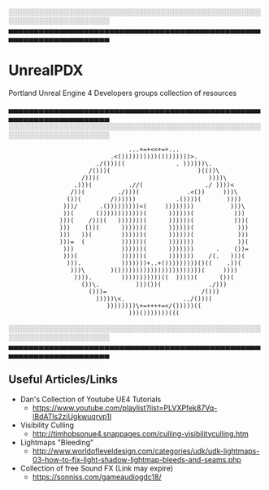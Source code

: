 ░░░░░░░░░░░░░░░░░░░░░░░░░░░░░░░░░░░░░░░░░░░░░░░░░░░░░░░░░░░░░░░░░░░░░░
▄▄▄▄▄▄▄▄▄▄▄▄▄▄▄▄▄▄▄▄▄▄▄▄▄▄▄▄▄▄▄▄▄▄▄▄▄▄▄▄▄▄▄▄▄▄▄▄▄▄▄▄▄▄▄▄▄▄▄▄▄▄▄▄▄▄▄▄▄▄

# UnrealPDX
Portland Unreal Engine 4 Developers groups collection of resources

▄▄▄▄▄▄▄▄▄▄▄▄▄▄▄▄▄▄▄▄▄▄▄▄▄▄▄▄▄▄▄▄▄▄▄▄▄▄▄▄▄▄▄▄▄▄▄▄▄▄▄▄▄▄▄▄▄▄▄▄▄▄▄▄▄▄▄▄▄▄
░░░░░░░░░░░░░░░░░░░░░░░░░░░░░░░░░░░░░░░░░░░░░░░░░░░░░░░░░░░░░░░░░░░░░░       
  
                                     ...+=+<<+=+...
                                .<())))))))))())))))))>.
                            ./()))((              . ))))))\.
                          /()))(                        )(())\
                        /)))(                              ))))\
                      .)))(          .//(                 ./ ))))<
                     /))(         ./)))(             .<())     )))\
                    ())(        /))))))           .())))(       ))))
                   )))/      .()))))))))<(     ))))))))          )))\
                   ))(      ())))))))))))(      ))))))(           )))
                  )))(    /)))(   )))))))(      ))))))(           )))(
                  )))    ())(      ))))))(      ))))))(            )))
                  )))   ))(        ))))))(      ))))))(            )))
                  )))=  (          ))))))(      )))))))            ))(
                   )))             ))))))(      )))))))      .    ())=
                   )))(            ))))))(      )))))))    /(.   )))(
                    ))).           )))))))+..+()))))))))()((    .))(
                     )))\       )()))))))))))))))))))))))(     ))))
                      )))).        )))))))))))((  )))))(      ())(
                        ())\.          )))())(             ./)))
                          ()))=                          /()))
                            )))))\<.                ../()))(
                               ))))))))\+=++++=</()))))((
                                     )))()))))))(((
    
░░░░░░░░░░░░░░░░░░░░░░░░░░░░░░░░░░░░░░░░░░░░░░░░░░░░░░░░░░░░░░░░░░░░░░
▄▄▄▄▄▄▄▄▄▄▄▄▄▄▄▄▄▄▄▄▄▄▄▄▄▄▄▄▄▄▄▄▄▄▄▄▄▄▄▄▄▄▄▄▄▄▄▄▄▄▄▄▄▄▄▄▄▄▄▄▄▄▄▄▄▄▄▄▄▄

## Useful Articles/Links
* Dan's Collection of Youtube UE4 Tutorials
  * https://www.youtube.com/playlist?list=PLVXPfek87Vq-lBdATls2ziUgkwuqrvp1I
* Visibility Culling
  * http://timhobsonue4.snappages.com/culling-visibilityculling.htm
* Lightmaps "Bleeding"
  * http://www.worldofleveldesign.com/categories/udk/udk-lightmaps-03-how-to-fix-light-shadow-lightmap-bleeds-and-seams.php
* Collection of free Sound FX (Link may expire)
  * https://sonniss.com/gameaudiogdc18/
